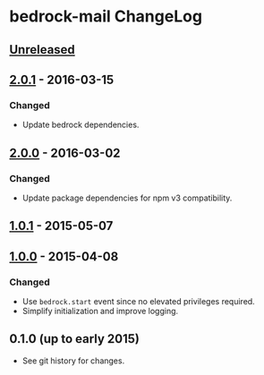 # bedrock-mail ChangeLog

## [Unreleased]

## [2.0.1] - 2016-03-15

### Changed
- Update bedrock dependencies.

## [2.0.0] - 2016-03-02

### Changed
- Update package dependencies for npm v3 compatibility.

## [1.0.1] - 2015-05-07

## [1.0.0] - 2015-04-08

### Changed
- Use `bedrock.start` event since no elevated privileges required.
- Simplify initialization and improve logging.

## 0.1.0 (up to early 2015)

- See git history for changes.

[Unreleased]: https://github.com/digitalbazaar/bedrock-mail/compare/2.0.1...HEAD
[2.0.1]: https://github.com/digitalbazaar/bedrock-mail/compare/2.0.0...2.0.1
[2.0.0]: https://github.com/digitalbazaar/bedrock-mail/compare/1.0.1...2.0.0
[1.0.1]: https://github.com/digitalbazaar/bedrock-mail/compare/1.0.0...1.0.1
[1.0.0]: https://github.com/digitalbazaar/bedrock-mail/compare/0.1.0...1.0.0
